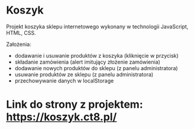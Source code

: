# Koszyk
Projekt koszyka sklepu internetowego wykonany w technologii JavaScript, HTML, CSS.


Założenia:

- dodawanie i usuwanie produktów z koszyka (kliknięcie w przycisk)
- składanie zamówienia (alert imitujący złożenie zamówienia)
- dodawanie nowych produktów do sklepu (z panelu administratora)
- usuwanie produktów ze sklepu (z panelu administratora)
- przechowywanie danych w localStorage
# Link do strony z projektem: https://koszyk.ct8.pl/
